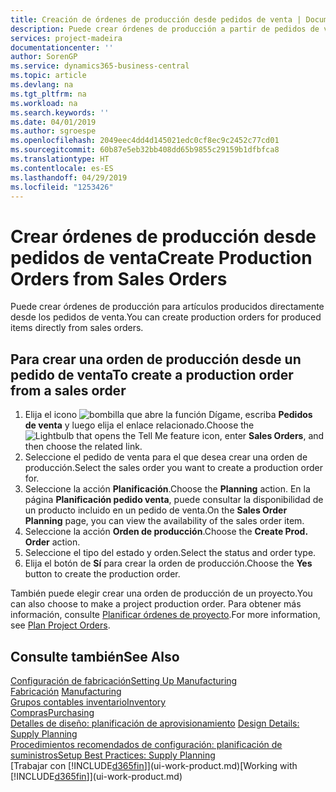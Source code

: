 ```yaml
---
title: Creación de órdenes de producción desde pedidos de venta | Documentos de Microsoft
description: Puede crear órdenes de producción a partir de pedidos de venta en el departamento Ventas y Marketing.
services: project-madeira
documentationcenter: ''
author: SorenGP
ms.service: dynamics365-business-central
ms.topic: article
ms.devlang: na
ms.tgt_pltfrm: na
ms.workload: na
ms.search.keywords: ''
ms.date: 04/01/2019
ms.author: sgroespe
ms.openlocfilehash: 2049eec4dd4d145021edc0cf8ec9c2452c77cd01
ms.sourcegitcommit: 60b87e5eb32bb408dd65b9855c29159b1dfbfca8
ms.translationtype: HT
ms.contentlocale: es-ES
ms.lasthandoff: 04/29/2019
ms.locfileid: "1253426"
---
```

# <a name="create-production-orders-from-sales-orders"></a><span data-ttu-id="405fb-103">Crear órdenes de producción desde pedidos de venta</span><span class="sxs-lookup"><span data-stu-id="405fb-103">Create Production Orders from Sales Orders</span></span>
<span data-ttu-id="405fb-104">Puede crear órdenes de producción para artículos producidos directamente desde los pedidos de venta.</span><span class="sxs-lookup"><span data-stu-id="405fb-104">You can create production orders for produced items directly from sales orders.</span></span>  

## <a name="to-create-a-production-order-from-a-sales-order"></a><span data-ttu-id="405fb-105">Para crear una orden de producción desde un pedido de venta</span><span class="sxs-lookup"><span data-stu-id="405fb-105">To create a production order from a sales order</span></span>  

1.  <span data-ttu-id="405fb-106">Elija el icono ![bombilla que abre la función Dígame](media/ui-search/search_small.png "Dígame que desea hacer"), escriba **Pedidos de venta** y luego elija el enlace relacionado.</span><span class="sxs-lookup"><span data-stu-id="405fb-106">Choose the ![Lightbulb that opens the Tell Me feature](media/ui-search/search_small.png "Tell me what you want to do") icon, enter **Sales Orders**, and then choose the related link.</span></span>  
2.  <span data-ttu-id="405fb-107">Seleccione el pedido de venta para el que desea crear una orden de producción.</span><span class="sxs-lookup"><span data-stu-id="405fb-107">Select the sales order you want to create a production order for.</span></span>  
3.  <span data-ttu-id="405fb-108">Seleccione la acción **Planificación**.</span><span class="sxs-lookup"><span data-stu-id="405fb-108">Choose the **Planning** action.</span></span> <span data-ttu-id="405fb-109">En la página **Planificación pedido venta**, puede consultar la disponibilidad de un producto incluido en un pedido de venta.</span><span class="sxs-lookup"><span data-stu-id="405fb-109">On the **Sales Order Planning** page, you can view the availability of the sales order item.</span></span>  
4.  <span data-ttu-id="405fb-110">Seleccione la acción **Orden de producción**.</span><span class="sxs-lookup"><span data-stu-id="405fb-110">Choose the **Create Prod. Order** action.</span></span>  
5.  <span data-ttu-id="405fb-111">Seleccione el tipo del estado y orden.</span><span class="sxs-lookup"><span data-stu-id="405fb-111">Select the status and order type.</span></span>  
6.  <span data-ttu-id="405fb-112">Elija el botón de **Sí** para crear la orden de producción.</span><span class="sxs-lookup"><span data-stu-id="405fb-112">Choose the **Yes** button to create the production order.</span></span>

<span data-ttu-id="405fb-113">También puede elegir crear una orden de producción de un proyecto.</span><span class="sxs-lookup"><span data-stu-id="405fb-113">You can also choose to make a project production order.</span></span> <span data-ttu-id="405fb-114">Para obtener más información, consulte [Planificar órdenes de proyecto](production-how-to-plan-project-orders.md).</span><span class="sxs-lookup"><span data-stu-id="405fb-114">For more information, see [Plan Project Orders](production-how-to-plan-project-orders.md).</span></span>   

## <a name="see-also"></a><span data-ttu-id="405fb-115">Consulte también</span><span class="sxs-lookup"><span data-stu-id="405fb-115">See Also</span></span>  
[<span data-ttu-id="405fb-116">Configuración de fabricación</span><span class="sxs-lookup"><span data-stu-id="405fb-116">Setting Up Manufacturing</span></span>](production-configure-production-processes.md)  
<span data-ttu-id="405fb-117">[Fabricación](production-manage-manufacturing.md)  </span><span class="sxs-lookup"><span data-stu-id="405fb-117">[Manufacturing](production-manage-manufacturing.md)  </span></span>  
[<span data-ttu-id="405fb-118">Grupos contables inventario</span><span class="sxs-lookup"><span data-stu-id="405fb-118">Inventory</span></span>](inventory-manage-inventory.md)  
[<span data-ttu-id="405fb-119">Compras</span><span class="sxs-lookup"><span data-stu-id="405fb-119">Purchasing</span></span>](purchasing-manage-purchasing.md)  
<span data-ttu-id="405fb-120">[Detalles de diseño: planificación de aprovisionamiento](design-details-supply-planning.md) </span><span class="sxs-lookup"><span data-stu-id="405fb-120">[Design Details: Supply Planning](design-details-supply-planning.md) </span></span>  
[<span data-ttu-id="405fb-121">Procedimientos recomendados de configuración: planificación de suministros</span><span class="sxs-lookup"><span data-stu-id="405fb-121">Setup Best Practices: Supply Planning</span></span>](setup-best-practices-supply-planning.md)  
<span data-ttu-id="405fb-122">[Trabajar con [!INCLUDE[d365fin](includes/d365fin_md.md)]](ui-work-product.md)</span><span class="sxs-lookup"><span data-stu-id="405fb-122">[Working with [!INCLUDE[d365fin](includes/d365fin_md.md)]](ui-work-product.md)</span></span>
